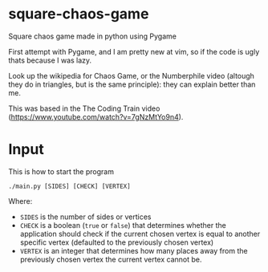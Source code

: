 # square-chaos-game
Square chaos game made in python using Pygame

First attempt with Pygame, and I am pretty new at vim, so if the code is ugly thats because I
was lazy.

Look up the wikipedia for Chaos Game, or the Numberphile video (altough they do in triangles,
but is the same principle): they can explain better than me.

This was based in the The Coding Train video (https://www.youtube.com/watch?v=7gNzMtYo9n4).


# Input
This is how to start the program

`./main.py [SIDES] [CHECK] [VERTEX]`

Where:
* `SIDES` is the number of sides or vertices
* `CHECK` is a boolean (`true` or `false`) that determines whether the application should check if the current chosen vertex is equal to another specific vertex (defaulted to the previously chosen vertex)
* `VERTEX` is an integer that determines how many places away from the previously chosen vertex the current vertex cannot be.
